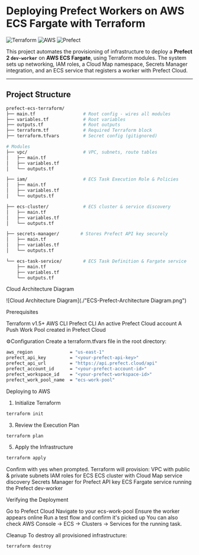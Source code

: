 # Deploying Prefect Workers on AWS ECS Fargate with Terraform

![Terraform](https://img.shields.io/badge/Terraform-1.5%2B-blue?logo=terraform)
![AWS](https://img.shields.io/badge/AWS-ECS%2FFargate-orange?logo=amazon-aws)
![Prefect](https://img.shields.io/badge/Prefect-Cloud-blue?logo=prefect)

This project automates the provisioning of infrastructure to deploy a **Prefect 2 `dev-worker`** on **AWS ECS Fargate**, using Terraform modules. The system sets up networking, IAM roles, a Cloud Map namespace, Secrets Manager integration, and an ECS service that registers a worker with Prefect Cloud.

---

## Project Structure

```bash
prefect-ecs-terraform/
├── main.tf                  # Root config - wires all modules
├── variables.tf             # Root variables
├── outputs.tf               # Root outputs
├── terraform.tf             # Required Terraform block
├── terraform.tfvars         # Secret config (gitignored)

# Modules
├── vpc/                     # VPC, subnets, route tables
│   ├── main.tf
│   ├── variables.tf
│   └── outputs.tf

├── iam/                     # ECS Task Execution Role & Policies
│   ├── main.tf
│   ├── variables.tf
│   └── outputs.tf

├── ecs-cluster/             # ECS cluster & service discovery
│   ├── main.tf
│   ├── variables.tf
│   └── outputs.tf

├── secrets-manager/        # Stores Prefect API key securely
│   ├── main.tf
│   ├── variables.tf
│   └── outputs.tf

└── ecs-task-service/        # ECS Task Definition & Fargate service
    ├── main.tf
    ├── variables.tf
    └── outputs.tf
```
Cloud Architecture Diagram

![Cloud Architecture Diagram](./"ECS-Prefect-Architecture Diagram.png")

Prerequisites

Terraform v1.5+
AWS CLI
Prefect CLI
An active Prefect Cloud account
A Push Work Pool created in Prefect Cloud

⚙Configuration
Create a terraform.tfvars file in the root directory:
``` bash
aws_region              = "us-east-1"
prefect_api_key         = "<your-prefect-api-key>"
prefect_api_url         = "https://api.prefect.cloud/api"
prefect_account_id      = "<your-prefect-account-id>"
prefect_workspace_id    = "<your-prefect-workspace-id>"
prefect_work_pool_name  = "ecs-work-pool"
```

Deploying to AWS
1. Initialize Terraform
``` bash
terraform init
``` 
3. Review the Execution Plan
``` bash
terraform plan
``` 
5. Apply the Infrastructure
``` bash
terraform apply
``` 
Confirm with yes when prompted. Terraform will provision:
VPC with public & private subnets
IAM roles for ECS
ECS cluster with Cloud Map service discovery
Secrets Manager for Prefect API key
ECS Fargate service running the Prefect dev-worker

Verifying the Deployment

Go to Prefect Cloud
Navigate to your ecs-work-pool
Ensure the worker appears online
Run a test flow and confirm it's picked up
You can also check AWS Console → ECS → Clusters → Services for the running task.

Cleanup
To destroy all provisioned infrastructure:
``` bash
terraform destroy
``` 
